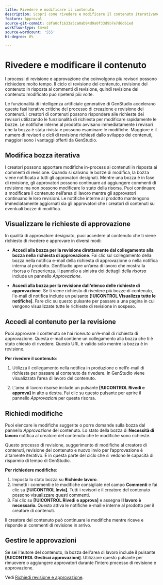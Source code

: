 ```yaml
---
title: Rivedere e modificare il contenuto
description: Scopri come rivedere e modificare il contenuto iterativamente.
feature: Approval
source-git-commit: c8fa0cf1633a5ca0ab94d9a0f33d9b7e7d6d61ed
workflow-type: tm+mt
source-wordcount: '555'
ht-degree: 0%

---
```



# Rivedere e modificare il contenuto

I processi di revisione e approvazione che coinvolgono più revisori possono richiedere molto tempo. Il ciclo di revisione del contenuto, revisione del contenuto in risposta ai commenti di revisione, quindi revisione del contenuto modificato può ripetersi più volte.

Le funzionalità di intelligenza artificiale generative di GenStudio accelerano queste fasi iterative critiche del processo di creazione e revisione dei contenuti. I creatori di contenuti possono rispondere alle richieste dei revisori utilizzando le funzionalità di richiesta per modificare rapidamente le bozze. Le notifiche interne al prodotto avvisano immediatamente i revisori che la bozza è stata rivista e possono esaminare le modifiche. Maggiore è il numero di revisori e cicli di revisione richiesti dallo sviluppo dei contenuti, maggiori sono i vantaggi offerti da GenStudio.

## Modifica bozza iterativa

I creatori possono apportare modifiche in-process ai contenuti in risposta ai commenti di revisione. Quando si salvano le bozze di modifica, la bozza viene notificata a tutti gli approvatori designati. Mentre una bozza è in fase di revisione, gli approvatori possono continuare ad aggiungere commenti di revisione ma non possono modificare lo stato della risorsa. Puoi continuare a modificare il contenuto nell’area di lavoro mentre gli approvatori continuano le loro revisioni. Le notifiche interne al prodotto mantengono immediatamente aggiornati sia gli approvatori che i creatori di contenuti su eventuali bozze di modifica.

## Visualizzare le richieste di approvazione

In qualità di approvatore designato, puoi accedere al contenuto che ti viene richiesto di rivedere e approvare in diversi modi:

* **Accedi alla bozza per la revisione direttamente dal collegamento alla bozza nella richiesta di approvazione**. Fai clic sul collegamento della bozza nella notifica e-mail della richiesta di approvazione o nella notifica interna al prodotto. GenStudio apre un’area di lavoro che mostra la risorsa o l’esperienza. Il pannello a sinistra dei dettagli della _risorsa_ include un pannello _Approvazione_.

* **Accedi alla bozza per la revisione dall&#39;elenco delle richieste di approvazione**. Se ti viene richiesto di rivedere più bozze di contenuto, l&#39;e-mail di notifica include un pulsante **[!UICONTROL Visualizza tutte le notifiche]**. Fare clic su questo pulsante per passare a una pagina in cui vengono visualizzate tutte le richieste di revisione in sospeso.

## Accedi al contenuto per la revisione

Puoi approvare il contenuto se hai ricevuto un’e-mail di richiesta di approvazione. Questa e-mail contiene un collegamento alla bozza che ti è stato chiesto di rivedere. Questo URL è valido solo mentre la bozza è in revisione.

**Per rivedere il contenuto**:

1. Utilizza il collegamento nella notifica in produzione o nell’e-mail di richiesta per passare al contenuto da rivedere. In GenStudio viene visualizzata l’area di lavoro del contenuto.

1. L&#39;area di lavoro risorse include un pulsante **[!UICONTROL Rivedi e approva]** in alto a destra. Fai clic su questo pulsante per aprire il pannello _Approvazioni_ per questa risorsa.

## Richiedi modifiche

Puoi elencare le modifiche suggerite o porre domande sulla bozza dal pannello _Approvazione_ del contenuto. Lo stato della bozza di **Necessità di lavoro** notifica al creatore del contenuto che le modifiche sono richieste.

Questo processo di revisione, suggerimento di modifiche al creatore di contenuti, revisione del contenuto e nuovo invio per l’approvazione è altamente iterativo. È in questa parte del ciclo che si vedono le capacità di risparmio di tempo di GenStudio.

**Per richiedere modifiche**:

1. Imposta lo stato bozza su **Richiede lavoro**.
1. Immetti i commenti e le modifiche consigliate nel campo **Commenti** e fai clic su **[!UICONTROL Invia]**. Tutti i revisori e il creatore del contenuto possono visualizzare questi commenti.
1. Fai clic su **[!UICONTROL Rivedi e approva]** e assegna **Il lavoro è necessario**. Questo attiva le notifiche e-mail e interne al prodotto per il creatore di contenuti.

Il creatore del contenuto può continuare le modifiche mentre riceve e risponde ai commenti di revisione in arrivo.

## Gestire le approvazioni

Se sei l&#39;autore del contenuto, la bozza dell&#39;area di lavoro include il pulsante **[!UICONTROL Gestisci approvazioni]**. Utilizzare questo pulsante per rimuovere o aggiungere approvatori durante l&#39;intero processo di revisione e approvazione.

Vedi [Richiedi revisione e approvazione](./request-review.md).
